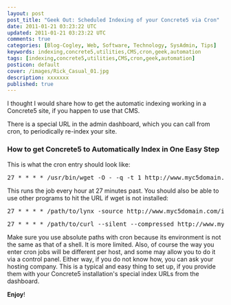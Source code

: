 ```yaml
---           
layout: post
post_title: "Geek Out: Scheduled Indexing of your Concrete5 via Cron"
date: 2011-01-21 03:23:22 UTC
updated: 2011-01-21 03:23:22 UTC
comments: true
categories: [Blog-Cogley, Web, Software, Technology, SysAdmin, Tips]
keywords: indexing,concrete5,utilities,CMS,cron,geek,automation
tags: [indexing,concrete5,utilities,CMS,cron,geek,automation]
posticon: default
cover: /images/Rick_Casual_01.jpg
description: xxxxxxx
published: true
---
```

 


I thought I would share how to get the automatic indexing working in a Concrete5 site, if you happen to use that CMS.




There is a special URL in the admin dashboard, which you can call from cron, to periodically re-index your site.


### How to get Concrete5 to Automatically Index in One Easy Step



This is what the cron entry should look like:


<pre>27 * * * * /usr/bin/wget -O - -q -t 1 http://www.myc5domain.com/index.php/tools/required/jobs?auth=19eef....etc</pre>

This runs the job every hour at 27 minutes past. You should also be able to use other programs to hit the URL if wget is not installed:


<pre>27 * * * * /path/to/lynx -source http://www.myc5domain.com/index.php/tools/required/jobs?auth=19eef....etc</pre><pre>27 * * * * /path/to/curl --silent --compressed http://www.myc5domain.com/index.php/tools/required/jobs?auth=19eef....etc</pre>

Make sure you use absolute paths with cron because its environment is not the same as that of a shell. It is more limited. Also, of course the way you enter cron jobs will be different per host, and some may allow you to do it via a control panel. Either way, if you do not know how, you can ask your hosting company. This is a typical and easy thing to set up, if you provide them with your Concrete5 installation's special index URLs from the dashboard.




**Enjoy**!


